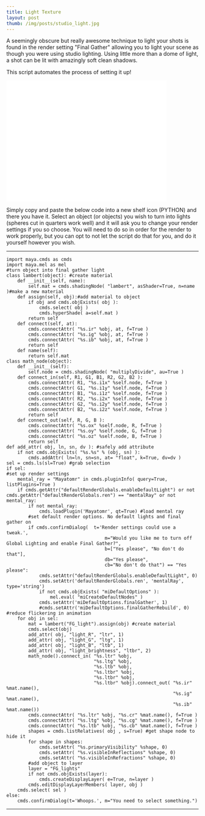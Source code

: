 ```yaml
---
title: Light Texture
layout: post
thumb: /img/posts/studio_light.jpg
---
```


A seemingly obscure but really awesome technique to light your shots is found in the render setting "Final Gather" allowing you to light your scene as though you were using studio lighting. Using little more than a dome of light, a shot can be lit with amazingly soft clean shadows.

This script automates the process of setting it up!<!-- more -->

<div class="js-video [vimeo, widescreen]"><iframe width="420" height="315" src="//www.youtube.com/embed/4zGCICXDC0o" frameborder="0" allowfullscreen></iframe></div>


Simply copy and paste the below code into a new shelf icon (PYTHON) and there you have it. Select an object (or objects) you wish to turn into lights (spheres cut in quarters work well) and it will ask you to change your render settings if you so choose. You will need to do so in order for the render to work properly, but you can opt to not let the script do that for you, and do it yourself however you wish.

----

	import maya.cmds as cmds
	import maya.mel as mel
	#turn object into final gather light
	class lambert(object): #create material
		def __init__(self, name):
			self.mat = cmds.shadingNode( "lambert", asShader=True, n=name )#make a new material
		def assign(self, obj):#add material to object
			if obj and cmds.objExists( obj ):
				cmds.select( obj )
				cmds.hyperShade( a=self.mat )
			return self
		def connect(self, at):
			cmds.connectAttr( "%s.ir" %obj, at, f=True )
			cmds.connectAttr( "%s.ig" %obj, at, f=True )
			cmds.connectAttr( "%s.ib" %obj, at, f=True )
			return self
		def name(self):
			return self.mat
	class math_node(object):
		def __init__(self):
			self.node = cmds.shadingNode( "multiplyDivide", au=True )
		def connect_in(self, R1, G1, B1, R2, G2, B2 ):
			cmds.connectAttr( R1, "%s.i1x" %self.node, f=True )
			cmds.connectAttr( G1, "%s.i1y" %self.node, f=True )
			cmds.connectAttr( B1, "%s.i1z" %self.node, f=True )
			cmds.connectAttr( R2, "%s.i2x" %self.node, f=True )
			cmds.connectAttr( G2, "%s.i2y" %self.node, f=True )
			cmds.connectAttr( B2, "%s.i2z" %self.node, f=True )
			return self
		def connect_out(self, R, G, B ):
			cmds.connectAttr( "%s.ox" %self.node, R, f=True )
			cmds.connectAttr( "%s.oy" %self.node, G, f=True )
			cmds.connectAttr( "%s.oz" %self.node, B, f=True )
			return self
	def add_attr( obj, ln, sn, dv ): #safely add attribute
		if not cmds.objExists( "%s.%s" % (obj, sn) ):
			cmds.addAttr( ln=ln, sn=sn, at= "float", k=True, dv=dv )
	sel = cmds.ls(sl=True) #grab selection
	if sel:
	#set up render settings
		mental_ray = "Mayatomr" in cmds.pluginInfo( query=True, listPlugins=True )
		if cmds.getAttr("defaultRenderGlobals.enableDefaultLight") or not cmds.getAttr("defaultRenderGlobals.ren") == "mentalRay" or not mental_ray:
			if not mental_ray:
				cmds.loadPlugin('Mayatomr', qt=True) #load mental ray
			#set default render options. No default lights and final gather on
			if cmds.confirmDialog(	t='Render settings could use a tweak.',
										m="Would you like me to turn off Global Lighting and enable Final Gather?",
										b=["Yes please", "No don't do that"],
										db="Yes please",
										cb="No don't do that") == "Yes please":
				cmds.setAttr("defaultRenderGlobals.enableDefaultLight", 0)
				cmds.setAttr('defaultRenderGlobals.ren', 'mentalRay', type='string')
				if not cmds.objExists( "miDefaultOptions" ):
					mel.eval( "miCreateDefaultNodes" )
				cmds.setAttr('miDefaultOptions.finalGather', 1)
				#cmds.setAttr('miDefaultOptions.finalGatherRebuild', 0) #reduce flickering in animation
		for obj in sel:
			mat = lambert("FG_light").assign(obj) #create material
			cmds.select(obj)
			add_attr( obj, "light_R", "ltr", 1)
			add_attr( obj, "light_G", "ltg", 1)
			add_attr( obj, "light_B", "ltb", 1)
			add_attr( obj, "light_brightness", "ltbr", 2)
			math_node().connect_in( "%s.ltr" %obj,
									"%s.ltg" %obj,
									"%s.ltb" %obj,
									"%s.ltbr" %obj,
									"%s.ltbr" %obj,
									"%s.ltbr" %obj).connect_out( "%s.ir" %mat.name(),
																 "%s.ig" %mat.name(),
																 "%s.ib" %mat.name())
			cmds.connectAttr( "%s.ltr" %obj, "%s.cr" %mat.name(), f=True )
			cmds.connectAttr( "%s.ltg" %obj, "%s.cg" %mat.name(), f=True )
			cmds.connectAttr( "%s.ltb" %obj, "%s.cb" %mat.name(), f=True )
			shapes = cmds.listRelatives( obj , s=True) #get shape node to hide it
			for shape in shapes:
				cmds.setAttr( "%s.primaryVisibility" %shape, 0)
				cmds.setAttr( "%s.visibleInReflections" %shape, 0)
				cmds.setAttr( "%s.visibleInRefractions" %shape, 0)
			#add object to layer
			layer = "FG_lights"
			if not cmds.objExists(layer):
				cmds.createDisplayLayer( e=True, n=layer )
			cmds.editDisplayLayerMembers( layer, obj )
		cmds.select( sel )
	else:
		cmds.confirmDialog(t='Whoops.', m="You need to select something.")

----